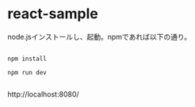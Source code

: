 # react-sample

node.jsインストールし、起動。npmであれば以下の通り。

```

npm install

npm run dev


```

http://localhost:8080/

